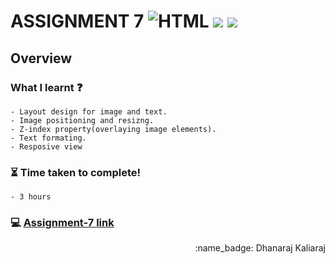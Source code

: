 # ASSIGNMENT 7 ![HTML](https://img.shields.io/badge/-HTML-orange) ![](https://img.shields.io/badge/-CSS-red) ![](https://img.shields.io/badge/-Responsive-brightgreen)
## Overview
### What I learnt :question:
    - Layout design for image and text.
    - Image positioning and resizng.
    - Z-index property(overlaying image elements).
    - Text formating.
    - Resposive view
### :hourglass_flowing_sand: Time taken to complete!
    - 3 hours
### :computer: [Assignment-7 link](https://dhanaraj-assignment7.netlify.app)
 
<div align="right">:name_badge: Dhanaraj Kaliaraj</div>
